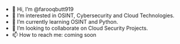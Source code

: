 - 👋 Hi, I’m @farooqbutt919
- 👀 I’m interested in OSINT, Cybersecurity and Cloud Technologies.
- 🌱 I’m currently learning OSINT and Python.
- 💞️ I’m looking to collaborate on Cloud Security Projects.
- 📫 How to reach me: coming soon

<!---
farooqbutt919/farooqbutt919 is a ✨ special ✨ repository because its `README.md` (this file) appears on your GitHub profile.
You can click the Preview link to take a look at your changes.
--->
